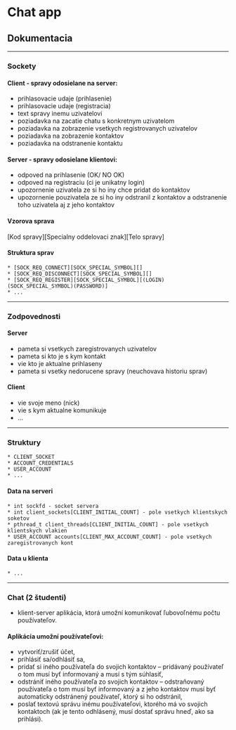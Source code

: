 Chat app
====

## Dokumentacia
---

### Sockety

#### Client - spravy odosielane na server:
  * prihlasovacie udaje (prihlasenie)
  * prihlasovacie udaje (registracia)
  * text spravy inemu uzivatelovi
  * poziadavka na zacatie chatu s konkretnym uzivatelom
  * poziadavka na zobrazenie vsetkych registrovanych uzivatelov
  * poziadavka na zobrazenie kontaktov
  * poziadavka na odstranenie kontaktu

#### Server - spravy odosielane klientovi:
  * odpoved na prihlasenie (OK/ NO OK)
  * odpoved na registraciu (ci je unikatny login)
  * upozornenie uzivatela ze si ho iny chce pridat do kontaktov
  * upozornenie pouzivatela ze si ho iny odstranil z kontaktov a odstranenie toho uzivatela aj z jeho kontaktov

#### Vzorova sprava
[Kod spravy][Specialny oddelovaci znak][Telo spravy]

#### Struktura sprav
    * [SOCK_REQ_CONNECT][SOCK_SPECIAL_SYMBOL][]
    * [SOCK_REQ_DISCONNECT][SOCK_SPECIAL_SYMBOL][]
    * [SOCK_REQ_REGISTER][SOCK_SPECIAL_SYMBOL][(LOGIN)(SOCK_SPECIAL_SYMBOL)(PASSWORD)]
    * ...

---
### Zodpovednosti

#### Server
  * pameta si vsetkych zaregistrovanych uzivatelov
  * pameta si kto je s kym kontakt
  * vie kto je aktualne prihlaseny
  * pameta si vsetky nedorucene spravy (neuchovava historiu sprav)

#### Client
  * vie svoje meno (nick)
  * vie s kym aktualne komunikuje
  * ...

---
### Struktury
    * CLIENT_SOCKET
    * ACCOUNT_CREDENTIALS
    * USER_ACCOUNT
    * ...

#### Data na serveri
    * int sockfd - socket servera
    * int client_sockets[CLIENT_INITIAL_COUNT] - pole vsetkych klientskych soketov
    * pthread_t client_threads[CLIENT_INITIAL_COUNT] - pole vsetkych klientskych vlakien
    * USER_ACCOUNT accounts[CLIENT_MAX_ACCOUNT_COUNT] - pole vsetkych zaregistrovanych kont

#### Data u klienta
    * ...


---
### Chat (2 študenti) 
- klient-server aplikácia, ktorá umožní komunikovať ľubovoľnému počtu používateľov.

#### Aplikácia umožní používateľovi:
  * vytvoriť/zrušiť účet,
  * prihlásiť sa/odhlásiť sa,
  * pridať si iného používateľa do svojich kontaktov – pridávaný používateľ o tom musí byť informovaný a musí s tým súhlasiť,
  * odstrániť iného používateľa zo svojich kontaktov – odstraňovaný používateľa o tom musí byť informovaný a z jeho kontaktov musí byť automaticky odstránený používateľ, ktorý si ho odstránil,
  * poslať textovú správu inému používateľovi, ktorého má vo svojich kontaktoch (ak je tento odhlásený, musí dostať správu hneď, ako sa prihlási).
